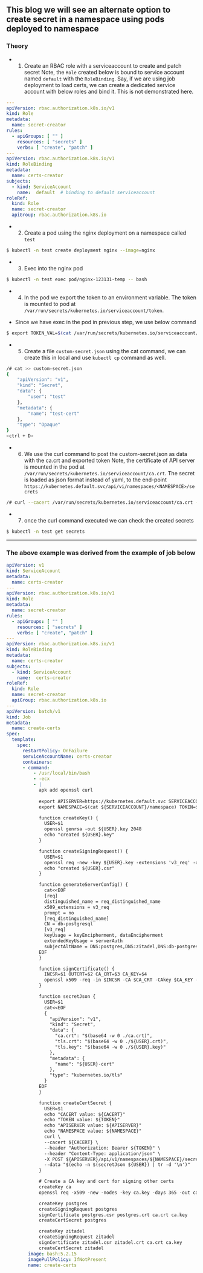 ## This blog we will see an alternate option to create secret in a namespace using pods deployed to namespace

### Theory 

-  1. Create an RBAC role with a serviceaccount to create and patch secret 
Note, the `Role` created below is bound to service account named `default` with the `RoleBinding`.
Say, if we are using job deployment to load certs, we can create a dedicated service account with below roles and bind it. This is not demonstrated here.

```yaml
---
apiVersion: rbac.authorization.k8s.io/v1
kind: Role
metadata:
  name: secret-creator
rules:
  - apiGroups: [ "" ]
    resources: [ "secrets" ]
    verbs: [ "create", "patch" ]
---
apiVersion: rbac.authorization.k8s.io/v1
kind: RoleBinding
metadata:
  name: certs-creator
subjects:
  - kind: ServiceAccount
    name:  default  # binding to default serviceaccount
roleRef:
  kind: Role
  name: secret-creator
  apiGroup: rbac.authorization.k8s.io
```

- 2. Create a pod using the nginx deployment on a namespace called `test`

```sh
$ kubectl -n test create deployment nginx --image=nginx
``` 

- 3. Exec into the nginx pod

```sh
$ kubectl -n test exec pod/nginx-123131-temp -- bash
```

- 4. In the pod we export the token to an environment variable. 
The token is mounted to pod at `/var/run/secrets/kubernetes.io/serviceaccount/token`.

 - Since we have exec in the pod in previous step, we use below command

```sh
$ export TOKEN_VAL=$(cat /var/run/secrets/kubernetes.io/serviceaccount/token) 
```

- 5. Create a file `custom-secret.json` using the cat command, we can create this in local and use `kubectl cp` command as well.

```sh
/# cat >> custom-secret.json
{
    "apiVersion": "v1",
    "kind": "Secret",
    "data": {
        "user": "test"
    },
    "metadata": {
        "name": "test-cert"
    },
    "type": "Opaque"
}
<ctrl + D>
```

- 6. We use the curl command to post the custom-secret.json as data with the ca.crt and exported token
Note, the certificate of API server is mounted in the pod at `/var/run/secrets/kubernetes.io/serviceaccount/ca.crt`.
The secret is loaded as json format instead of yaml, to the end-point `https://kubernetes.default.svc/api/vi/namespaces/<NAMESPACE>/secrets`

```sh
/# curl --cacert /var/run/secrets/kubernetes.io/serviceaccount/ca.crt --header "Authorization: Bearer ${TOKEN_VAL}" --header "Content-Type: application/json" -X POST https://kubernetes.default.svc/api/v1/namespaces/test/secrets --data "$(cat custom-secret.json)"
```

- 7. once the curl command executed we can check the created secrets

```sh
$ kubectl -n test get secrets
```

------------------

### The above example was derived from the example of job below

```yaml
apiVersion: v1
kind: ServiceAccount
metadata:
  name: certs-creator
---
apiVersion: rbac.authorization.k8s.io/v1
kind: Role
metadata:
  name: secret-creator
rules:
  - apiGroups: [ "" ]
    resources: [ "secrets" ]
    verbs: [ "create", "patch" ]
---
apiVersion: rbac.authorization.k8s.io/v1
kind: RoleBinding
metadata:
  name: certs-creator
subjects:
  - kind: ServiceAccount
    name:  certs-creator
roleRef:
  kind: Role
  name: secret-creator
  apiGroup: rbac.authorization.k8s.io
---
apiVersion: batch/v1
kind: Job
metadata:
  name: create-certs
spec:
  template:
    spec:
      restartPolicy: OnFailure
      serviceAccountName: certs-creator
      containers:
      - command:
          - /usr/local/bin/bash
          - -ecx
          - |
            apk add openssl curl
            
            export APISERVER=https://kubernetes.default.svc SERVICEACCOUNT=/var/run/secrets/kubernetes.io/serviceaccount
            export NAMESPACE=$(cat ${SERVICEACCOUNT}/namespace) TOKEN=$(cat ${SERVICEACCOUNT}/token) CACERT=${SERVICEACCOUNT}/ca.crt

            function createKey() {
              USER=$1
              openssl genrsa -out ${USER}.key 2048
              echo "created ${USER}.key"
            }

            function createSigningRequest() {
              USER=$1
              openssl req -new -key ${USER}.key -extensions 'v3_req' -out ${USER}.csr -config <(generateServerConfig)
              echo "created ${USER}.csr"
            }

            function generateServerConfig() {
              cat<<EOF
              [req]
              distinguished_name = req_distinguished_name
              x509_extensions = v3_req
              prompt = no
              [req_distinguished_name]
              CN = db-postgresql
              [v3_req]
              keyUsage = keyEncipherment, dataEncipherment
              extendedKeyUsage = serverAuth
              subjectAltName = DNS:postgres,DNS:zitadel,DNS:db-postgresql
            EOF
            }

            function signCertificate() {
              INCSR=$1 OUTCRT=$2 CA_CRT=$3 CA_KEY=$4
              openssl x509 -req -in $INCSR -CA $CA_CRT -CAkey $CA_KEY -CAcreateserial -days 365 -out $OUTCRT -extensions v3_req -extfile <(generateServerConfig)
            }

            function secretJson {
              USER=$1
              cat<<EOF
              {
                "apiVersion": "v1",
                "kind": "Secret",
                "data": {
                  "ca.crt": "$(base64 -w 0 ./ca.crt)",
                  "tls.crt": "$(base64 -w 0 ./${USER}.crt)",
                  "tls.key": "$(base64 -w 0 ./${USER}.key)"
                },
                "metadata": {
                  "name": "${USER}-cert"
                },
                "type": "kubernetes.io/tls"
              }
            EOF
            }

            function createCertSecret {
              USER=$1
              echo "CACERT value: ${CACERT}"
              echo "TOKEN value: ${TOKEN}"
              echo "APISERVER value: ${APISERVER}"
              echo "NAMESPACE value: ${NAMESPACE}"
              curl \
              --cacert ${CACERT} \
              --header "Authorization: Bearer ${TOKEN}" \
              --header "Content-Type: application/json" \
              -X POST ${APISERVER}/api/v1/namespaces/${NAMESPACE}/secrets \
              --data "$(echo -n $(secretJson ${USER}) | tr -d '\n')"
            }

            # Create a CA key and cert for signing other certs
            createKey ca
            openssl req -x509 -new -nodes -key ca.key -days 365 -out ca.crt -subj "/CN=My Custom CA"

            createKey postgres
            createSigningRequest postgres
            signCertificate postgres.csr postgres.crt ca.crt ca.key
            createCertSecret postgres

            createKey zitadel
            createSigningRequest zitadel
            signCertificate zitadel.csr zitadel.crt ca.crt ca.key
            createCertSecret zitadel
        image: bash:5.2.15
        imagePullPolicy: IfNotPresent
        name: create-certs
```